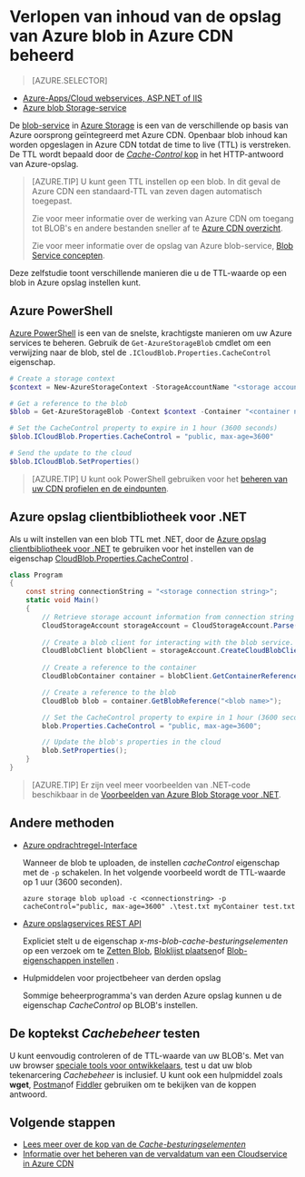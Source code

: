 <properties
 pageTitle="Verlopen van inhoud van de opslag van Azure blob in Azure CDN beheerd | Microsoft Azure"
 description="Meer informatie over de opties voor het instellen van time to live voor BLOB's in caching van Azure CDN."
 services="cdn"
 documentationCenter=""
 authors="camsoper"
 manager="erikre"
 editor=""/>
<tags
 ms.service="cdn"
 ms.workload="media"
 ms.tgt_pltfrm="na"
 ms.devlang="multiple"
 ms.topic="article"
 ms.date="09/15/2016"
 ms.author="casoper"/>


# <a name="manage-expiration-of-azure-storage-blob-content-in-azure-cdn"></a>Verlopen van inhoud van de opslag van Azure blob in Azure CDN beheerd

> [AZURE.SELECTOR]
- [Azure-Apps/Cloud webservices, ASP.NET of IIS](cdn-manage-expiration-of-cloud-service-content.md)
- [Azure blob Storage-service](cdn-manage-expiration-of-blob-content.md)

De [blob-service](../storage/storage-introduction.md#blob-storage) in [Azure Storage](../storage/storage-introduction.md) is een van de verschillende op basis van Azure oorsprong geïntegreerd met Azure CDN.  Openbaar blob inhoud kan worden opgeslagen in Azure CDN totdat de time to live (TTL) is verstreken.  De TTL wordt bepaald door de [ *Cache-Control* kop](http://www.w3.org/Protocols/rfc2616/rfc2616-sec14.html#sec14.9) in het HTTP-antwoord van Azure-opslag.

>[AZURE.TIP] U kunt geen TTL instellen op een blob.  In dit geval de Azure CDN een standaard-TTL van zeven dagen automatisch toegepast.
>
>Zie voor meer informatie over de werking van Azure CDN om toegang tot BLOB's en andere bestanden sneller af te [Azure CDN overzicht](./cdn-overview.md).
>
>Zie voor meer informatie over de opslag van Azure blob-service, [Blob Service concepten](https://msdn.microsoft.com/library/dd179376.aspx). 

Deze zelfstudie toont verschillende manieren die u de TTL-waarde op een blob in Azure opslag instellen kunt.  

## <a name="azure-powershell"></a>Azure PowerShell

[Azure PowerShell](../powershell-install-configure.md) is een van de snelste, krachtigste manieren om uw Azure services te beheren.  Gebruik de `Get-AzureStorageBlob` cmdlet om een verwijzing naar de blob, stel de `.ICloudBlob.Properties.CacheControl` eigenschap. 

```powershell
# Create a storage context
$context = New-AzureStorageContext -StorageAccountName "<storage account name>" -StorageAccountKey "<storage account key>"

# Get a reference to the blob
$blob = Get-AzureStorageBlob -Context $context -Container "<container name>" -Blob "<blob name>"

# Set the CacheControl property to expire in 1 hour (3600 seconds)
$blob.ICloudBlob.Properties.CacheControl = "public, max-age=3600"

# Send the update to the cloud
$blob.ICloudBlob.SetProperties()
```

>[AZURE.TIP] U kunt ook PowerShell gebruiken voor het [beheren van uw CDN profielen en de eindpunten](./cdn-manage-powershell.md).

## <a name="azure-storage-client-library-for-net"></a>Azure opslag clientbibliotheek voor .NET

Als u wilt instellen van een blob TTL met .NET, door de [Azure opslag clientbibliotheek voor .NET](../storage/storage-dotnet-how-to-use-blobs.md) te gebruiken voor het instellen van de eigenschap [CloudBlob.Properties.CacheControl](https://msdn.microsoft.com/library/microsoft.windowsazure.storage.blob.blobproperties.cachecontrol.aspx) .

```csharp
class Program
{
    const string connectionString = "<storage connection string>";
    static void Main()
    {
        // Retrieve storage account information from connection string
        CloudStorageAccount storageAccount = CloudStorageAccount.Parse(connectionString);
        
        // Create a blob client for interacting with the blob service.
        CloudBlobClient blobClient = storageAccount.CreateCloudBlobClient();
        
        // Create a reference to the container
        CloudBlobContainer container = blobClient.GetContainerReference("<container name>");

        // Create a reference to the blob
        CloudBlob blob = container.GetBlobReference("<blob name>");

        // Set the CacheControl property to expire in 1 hour (3600 seconds)
        blob.Properties.CacheControl = "public, max-age=3600";

        // Update the blob's properties in the cloud
        blob.SetProperties();
    }
}
```

>[AZURE.TIP] Er zijn veel meer voorbeelden van .NET-code beschikbaar in de [Voorbeelden van Azure Blob Storage voor .NET](https://azure.microsoft.com/documentation/samples/storage-blob-dotnet-getting-started/).

## <a name="other-methods"></a>Andere methoden

- [Azure opdrachtregel-Interface](../xplat-cli-install.md)

    Wanneer de blob te uploaden, de instellen *cacheControl* eigenschap met de `-p` schakelen.  In het volgende voorbeeld wordt de TTL-waarde op 1 uur (3600 seconden).

    ```text
    azure storage blob upload -c <connectionstring> -p cacheControl="public, max-age=3600" .\test.txt myContainer test.txt
    ```

- [Azure opslagservices REST API](https://msdn.microsoft.com/library/azure/dd179355.aspx)

    Expliciet stelt u de eigenschap *x-ms-blob-cache-besturingselementen* op een verzoek om te [Zetten Blob](https://msdn.microsoft.com/en-us/library/azure/dd179451.aspx), [Bloklijst plaatsen](https://msdn.microsoft.com/en-us/library/azure/dd179467.aspx)of [Blob-eigenschappen instellen](https://msdn.microsoft.com/library/azure/ee691966.aspx) .

- Hulpmiddelen voor projectbeheer van derden opslag

    Sommige beheerprogramma's van derden Azure opslag kunnen u de eigenschap *CacheControl* op BLOB's instellen. 

## <a name="testing-the-cache-control-header"></a>De koptekst *Cachebeheer* testen

U kunt eenvoudig controleren of de TTL-waarde van uw BLOB's.  Met van uw browser [speciale tools voor ontwikkelaars](https://developer.microsoft.com/microsoft-edge/platform/documentation/f12-devtools-guide/), test u dat uw blob tekenarcering *Cachebeheer* is inclusief.  U kunt ook een hulpmiddel zoals **wget**, [Postman](https://www.getpostman.com/)of [Fiddler](http://www.telerik.com/fiddler) gebruiken om te bekijken van de koppen antwoord.

## <a name="next-steps"></a>Volgende stappen

- [Lees meer over de kop van de *Cache-besturingselementen*](http://www.w3.org/Protocols/rfc2616/rfc2616-sec14.html#sec14.9)
- [Informatie over het beheren van de vervaldatum van een Cloudservice in Azure CDN](./cdn-manage-expiration-of-cloud-service-content.md)

